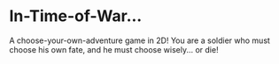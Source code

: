 In-Time-of-War...
=================

A choose-your-own-adventure game in 2D! You are a soldier who must choose his own fate, and he must choose wisely... or die!
